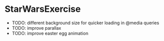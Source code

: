 # StarWarsExercise

- TODO: different background size for quicker loading in @media queries
- TODO: improve parallax
- TODO: improve easter egg animation